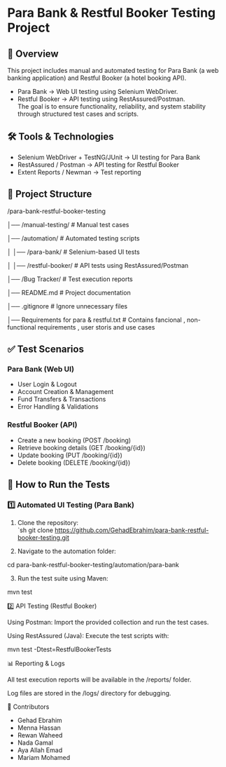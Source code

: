 # Para Bank & Restful Booker Testing Project  

## 📌 Overview  
This project includes manual and automated testing for Para Bank (a web banking application) and Restful Booker (a hotel booking API).  
- Para Bank → Web UI testing using Selenium WebDriver.  
- Restful Booker → API testing using RestAssured/Postman.  
The goal is to ensure functionality, reliability, and system stability through structured test cases and scripts.  

## 🛠 Tools & Technologies  
- Selenium WebDriver + TestNG/JUnit → UI testing for Para Bank  
- RestAssured / Postman → API testing for Restful Booker  
- Extent Reports / Newman → Test reporting  

## 📂 Project Structure

/para-bank-restful-booker-testing

│── /manual-testing/                              # Manual test cases

│── /automation/                                  # Automated testing scripts

│   │── /para-bank/                               # Selenium-based UI tests

│   │── /restful-booker/                          # API tests using RestAssured/Postman

│── /Bug Tracker/                                 # Test execution reports

│── README.md                                     # Project documentation

│── .gitignore                                    # Ignore unnecessary files

│── Requirements for para & restful.txt           # Contains fancional , non-functional requirements , user storis and use cases

## ✅ Test Scenarios  
### Para Bank (Web UI)
-  User Login & Logout  
-  Account Creation & Management  
-  Fund Transfers & Transactions  
-  Error Handling & Validations  

### Restful Booker (API)
-  Create a new booking (POST /booking)  
-  Retrieve booking details (GET /booking/{id})  
-  Update booking (PUT /booking/{id})  
-  Delete booking (DELETE /booking/{id})  

## 🚀 How to Run the Tests  
### 1️⃣ Automated UI Testing (Para Bank)  
1. Clone the repository:  
   `sh
   git clone https://github.com/GehadEbrahim/para-bank-restful-booker-testing.git

2. Navigate to the automation folder:

cd para-bank-restful-booker-testing/automation/para-bank


3. Run the test suite using Maven:

mvn test



2️⃣ API Testing (Restful Booker)

Using Postman: Import the provided collection and run the test cases.

Using RestAssured (Java): Execute the test scripts with:

mvn test -Dtest=RestfulBookerTests


📊 Reporting & Logs

All test execution reports will be available in the /reports/ folder.

Log files are stored in the /logs/ directory for debugging.


🤝 Contributors
-   Gehad Ebrahim
-   Menna Hassan
-   Rewan Waheed
-   Nada Gamal
-   Aya Allah Emad
-   Mariam Mohamed
